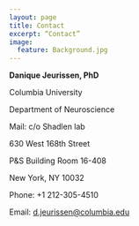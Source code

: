 ```yaml
---
layout: page
title: Contact
excerpt: “Contact”
image:
  feature: Background.jpg
---
```


**Danique Jeurissen, PhD**

Columbia University

Department of Neuroscience

Mail: c/o Shadlen lab

630 West 168th Street

P&S Building Room 16-408

New York, NY 10032

Phone: +1 212-305-4510

Email: [d.jeurissen@columbia.edu](mailto:d.jeurissen@columbia.edu)
